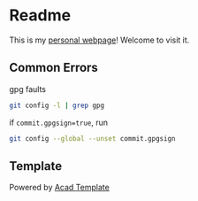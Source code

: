 # Readme

This is my [personal webpage](https://ruoxining.github.io)! Welcome to visit it.

## Common Errors

gpg faults

```bash
git config -l | grep gpg
```

if `commit.gpgsign=true`, run

```bash
git config --global --unset commit.gpgsign
```


## Template

Powered by [Acad Template](https://rayeren.github.io/acad-homepage.github.io/)